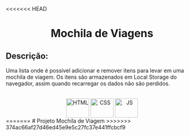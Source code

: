 <<<<<<< HEAD
<h1 align="center">
    Mochila de Viagens 
</h1>

## Descrição:

Uma lista onde é possível adicionar e remover itens para levar em uma mochila de viagem. Os itens são armazenados em Local Storage do navegador, assim quando recarregar os dados não são perdidos. 


<div align="center"><br>
  <img align="center" alt="HTML" height="50" width="60" src="https://cdn.jsdelivr.net/gh/devicons/devicon/icons/html5/html5-plain-wordmark.svg">
  <img align="center" alt="CSS" height="50" width="60" src="https://cdn.jsdelivr.net/gh/devicons/devicon/icons/css3/css3-plain-wordmark.svg">
  <img align="center" alt="JS" height="50" width="60" src="https://cdn.jsdelivr.net/gh/devicons/devicon/icons/javascript/javascript-plain.svg">
</div>
=======
# Projeto Mochila de Viagem 
>>>>>>> 374ac66af27d46ed45e9e5c27fc37e441ffcbcf9

